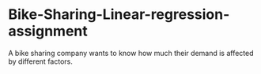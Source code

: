 # Bike-Sharing-Linear-regression-assignment
A bike sharing company wants to know how much their demand is affected by different factors.
